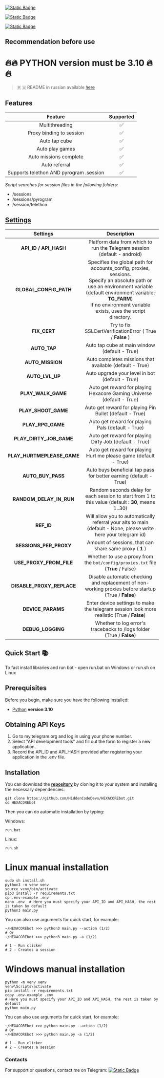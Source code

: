 [![Static Badge](https://img.shields.io/badge/Telegram-Channel-Link?style=for-the-badge&logo=Telegram&logoColor=white&logoSize=auto&color=blue)](https://t.me/hidden_coding)

[![Static Badge](https://img.shields.io/badge/Telegram-Chat-yes?style=for-the-badge&logo=Telegram&logoColor=white&logoSize=auto&color=blue)](https://t.me/hidden_codding_chat)

[![Static Badge](https://img.shields.io/badge/Telegram-Bot%20Link-Link?style=for-the-badge&logo=Telegram&logoColor=white&logoSize=auto&color=blue)](https://t.me/HexacoinBot/wallet?startapp=737844465)

## Recommendation before use

# 🔥🔥 PYTHON version must be 3.10 🔥🔥

> 🇷 🇺 README in russian available [here](README-RU.md)

## Features  
|                 Feature                 | Supported |
|:---------------------------------------:|:---------:|
|             Multithreading              |     ✅     |
|        Proxy binding to session         |     ✅     |
|              Auto tap cube              |     ✅     |
|             Auto play games             |     ✅     |
|         Auto missions complete          |     ✅     |
|              Auto referral              |     ✅     |
| Supports telethon AND pyrogram .session |     ✅     |

_Script searches for session files in the following folders:_
* /sessions
* /sessions/pyrogram
* /session/telethon


## [Settings](https://github.com/HiddenCodeDevs/HEXACOREbot/blob/main/.env-example/)
|          Settings          |                                                                                                                  Description                                                                                                                  |
|:--------------------------:|:---------------------------------------------------------------------------------------------------------------------------------------------------------------------------------------------------------------------------------------------:|
|   **API_ID / API_HASH**    |                                                                                   Platform data from which to run the Telegram session (default - android)                                                                                    |
|   **GLOBAL_CONFIG_PATH**   | Specifies the global path for accounts_config, proxies, sessions. <br/>Specify an absolute path or use an environment variable (default environment variable: **TG_FARM**) <br/>If no environment variable exists, uses the script directory. |
|        **FIX_CERT**        |                                                                                           Try to fix  SSLCertVerificationError ( True / **False** )                                                                                           |
|        **AUTO_TAP**        |                                                                                                 Auto tap cube at main window (default - True)                                                                                                 |
|      **AUTO_MISSION**      |                                                                                            Auto completes missions that available (default - True)                                                                                            |
|      **AUTO_LVL_UP**       |                                                                                                Auto upgrade your level in bot (default - True)                                                                                                |
|     **PLAY_WALK_GAME**     |                                                                                     Auto get reward for playing Hexacore Gaming Universe (default - True)                                                                                     |
|    **PLAY_SHOOT_GAME**     |                                                                                            Auto get reward for playing Pin Bullet (default - True)                                                                                            |
|     **PLAY_RPG_GAME**      |                                                                                               Auto get reward for playing Pals (default - True)                                                                                               |
|  **PLAY_DIRTY_JOB_GAME**   |                                                                                            Auto get reward for playing Dirty Job (default - True)                                                                                             |
| **PLAY_HURTMEPLEASE_GAME** |                                                                                       Auto get reward for playing Hurt me please game (default - True)                                                                                        |
|     **AUTO_BUY_PASS**      |                                                                                       Auto buys beneficial tap pass for better earning (default - True)                                                                                       |
|  **RANDOM_DELAY_IN_RUN**   |                                                                      Random seconds delay for each session to start from 1 to this value (default : **30**, means 1..30)                                                                      |
|         **REF_ID**         |                                                                Will allow you to automatically referral your alts to main (default - None, please write here your telegram id)                                                                |
|   **SESSIONS_PER_PROXY**   |                                                                                            Amount of sessions, that can share same proxy ( **1** )                                                                                            |
|  **USE_PROXY_FROM_FILE**   |                                                                               Whether to use a proxy from the `bot/config/proxies.txt` file (**True** / False)                                                                                |
| **DISABLE_PROXY_REPLACE**  |                                                                      Disable automatic checking and replacement of non-working proxies before startup (True / **False**)                                                                      |
|     **DEVICE_PARAMS**      |                                                                          Enter device settings to make the telegram session look more realistic  (True / **False**)                                                                           |
|     **DEBUG_LOGGING**      |                                                                                     Whether to log error's tracebacks to /logs folder (True / **False**)                                                                                      |

## Quick Start 📚

To fast install libraries and run bot - open run.bat on Windows or run.sh on Linux

## Prerequisites
Before you begin, make sure you have the following installed:
- [Python](https://www.python.org/downloads/) **version 3.10**

## Obtaining API Keys
1. Go to my.telegram.org and log in using your phone number.
2. Select "API development tools" and fill out the form to register a new application.
3. Record the API_ID and API_HASH provided after registering your application in the .env file.

## Installation
You can download the [**repository**](https://github.com/HiddenCodeDevs/HEXACOREbot) by cloning it to your system and installing the necessary dependencies:
```shell
git clone https://github.com/HiddenCodeDevs/HEXACOREbot.git
cd HEXACOREbot
```

Then you can do automatic installation by typing:

Windows:
```shell
run.bat
```

Linux:
```shell
run.sh
```

# Linux manual installation
```shell
sudo sh install.sh
python3 -m venv venv
source venv/bin/activate
pip3 install -r requirements.txt
cp .env-example .env
nano .env  # Here you must specify your API_ID and API_HASH, the rest is taken by default
python3 main.py
```

You can also use arguments for quick start, for example:
```shell
~/HEXACOREbot >>> python3 main.py --action (1/2)
# Or
~/HEXACOREbot >>> python3 main.py -a (1/2)

# 1 - Run clicker
# 2 - Creates a session
```

# Windows manual installation
```shell
python -m venv venv
venv\Scripts\activate
pip install -r requirements.txt
copy .env-example .env
# Here you must specify your API_ID and API_HASH, the rest is taken by default
python main.py
```

You can also use arguments for quick start, for example:
```shell
~/HEXACOREbot >>> python main.py --action (1/2)
# Or
~/HEXACOREbot >>> python main.py -a (1/2)

# 1 - Run clicker
# 2 - Creates a session
```




### Contacts

For support or questions, contact me on Telegram: 
[![Static Badge](https://img.shields.io/badge/telegram-bot_author-link?style=for-the-badge&logo=telegram&logoColor=white&logoSize=auto&color=blue)](https://t.me/ВАШЮЗЕРНЕЙМВТГ)
